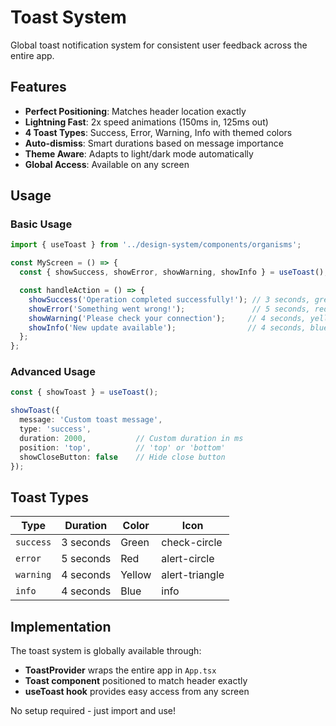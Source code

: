 # Toast System

Global toast notification system for consistent user feedback across the entire app.

## Features

- **Perfect Positioning**: Matches header location exactly
- **Lightning Fast**: 2x speed animations (150ms in, 125ms out)
- **4 Toast Types**: Success, Error, Warning, Info with themed colors
- **Auto-dismiss**: Smart durations based on message importance
- **Theme Aware**: Adapts to light/dark mode automatically
- **Global Access**: Available on any screen

## Usage

### Basic Usage

```typescript
import { useToast } from '../design-system/components/organisms';

const MyScreen = () => {
  const { showSuccess, showError, showWarning, showInfo } = useToast();

  const handleAction = () => {
    showSuccess('Operation completed successfully!'); // 3 seconds, green
    showError('Something went wrong!');               // 5 seconds, red  
    showWarning('Please check your connection');     // 4 seconds, yellow
    showInfo('New update available');                // 4 seconds, blue
  };
};
```

### Advanced Usage

```typescript
const { showToast } = useToast();

showToast({
  message: 'Custom toast message',
  type: 'success',
  duration: 2000,           // Custom duration in ms
  position: 'top',          // 'top' or 'bottom'
  showCloseButton: false    // Hide close button
});
```

## Toast Types

| Type | Duration | Color | Icon |
|------|----------|-------|------|
| `success` | 3 seconds | Green | check-circle |
| `error` | 5 seconds | Red | alert-circle |
| `warning` | 4 seconds | Yellow | alert-triangle |
| `info` | 4 seconds | Blue | info |

## Implementation

The toast system is globally available through:
- **ToastProvider** wraps the entire app in `App.tsx`
- **Toast component** positioned to match header exactly
- **useToast hook** provides easy access from any screen

No setup required - just import and use!